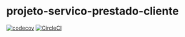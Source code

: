 # projeto-servico-prestado-cliente
[![codecov](https://codecov.io/gh/Danielfp13/Projeto-cliente-servico-prestado/branch/main/graph/badge.svg?token=9FR1QHPFSR)](https://codecov.io/gh/Danielfp13/Projeto-cliente-servico-prestado)
[![CircleCI](https://dl.circleci.com/status-badge/img/gh/Danielfp13/projeto-servico-prestado-cliente/tree/main.svg?style=svg)](https://dl.circleci.com/status-badge/redirect/gh/Danielfp13/projeto-servico-prestado-cliente/tree/main)
